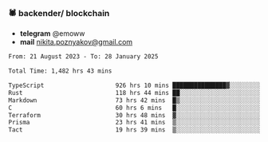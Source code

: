 ### 🕷 backender/ blockchain
- **telegram** @emoww
- **mail** nikita.poznyakov@gmail.com

<!--START_SECTION:waka-->

```txt
From: 21 August 2023 - To: 28 January 2025

Total Time: 1,482 hrs 43 mins

TypeScript                    926 hrs 10 mins ███████████████▓░░░░░░░░░   62.24 %
Rust                          118 hrs 44 mins ██░░░░░░░░░░░░░░░░░░░░░░░   07.98 %
Markdown                      73 hrs 42 mins  █▒░░░░░░░░░░░░░░░░░░░░░░░   04.95 %
C                             60 hrs 6 mins   █░░░░░░░░░░░░░░░░░░░░░░░░   04.04 %
Terraform                     30 hrs 48 mins  ▓░░░░░░░░░░░░░░░░░░░░░░░░   02.07 %
Prisma                        23 hrs 41 mins  ▒░░░░░░░░░░░░░░░░░░░░░░░░   01.59 %
Tact                          19 hrs 39 mins  ▒░░░░░░░░░░░░░░░░░░░░░░░░   01.32 %
```

<!--END_SECTION:waka-->




